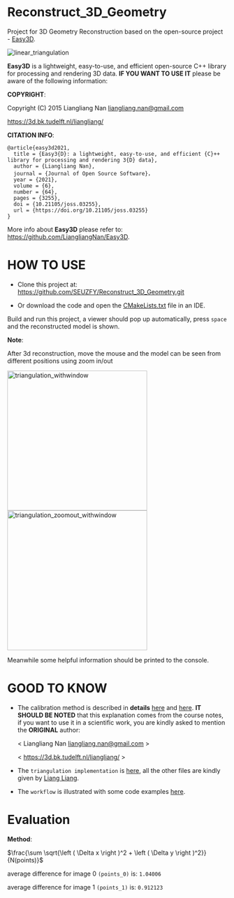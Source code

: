 # Reconstruct_3D_Geometry

Project for 3D Geometry Reconstruction based on the open-source project - [Easy3D](
https://github.com/LiangliangNan/Easy3D).

![linear_triangulation](https://user-images.githubusercontent.com/72781910/169713033-495cbd47-6f78-48f0-a8e2-154f89df5432.gif)

**Easy3D** is a lightweight, easy-to-use, and efficient open-source C++ library for processing and rendering 3D data. **IF YOU WANT TO USE IT** please be aware of the following information:

**COPYRIGHT**:

Copyright (C) 2015 Liangliang Nan <liangliang.nan@gmail.com>

https://3d.bk.tudelft.nl/liangliang/


**CITATION INFO**:
```
@article{easy3d2021,
  title = {Easy3{D}: a lightweight, easy-to-use, and efficient {C}++ library for processing and rendering 3{D} data},
  author = {Liangliang Nan},
  journal = {Journal of Open Source Software}，
  year = {2021},
  volume = {6},
  number = {64},
  pages = {3255},
  doi = {10.21105/joss.03255},
  url = {https://doi.org/10.21105/joss.03255}
}
```

More info about **Easy3D** please refer to: https://github.com/LiangliangNan/Easy3D.

# HOW TO USE

* Clone this project at: https://github.com/SEUZFY/Reconstruct_3D_Geometry.git

* Or download the code and open the [CMakeLists.txt](https://github.com/SEUZFY/Reconstruct_3D_Geometry/blob/master/CMakeLists.txt) file in an IDE.

Build and run this project, a viewer should pop up automatically, press `space` and the reconstructed model is shown.

**Note**: 

After 3d reconstruction, move the mouse and the model can be seen from different positions using zoom in/out

<p float="left">
  <img width="320" alt="triangulation_withwindow" src="https://user-images.githubusercontent.com/72781910/169711724-cd59f57a-bbb5-473d-a6f1-98b47df225ba.PNG">
  <img width="320" alt="triangulation_zoomout_withwindow" src="https://user-images.githubusercontent.com/72781910/169691743-fa836ec5-dee1-4947-9707-d12a012e9f61.png">
</p>

Meanwhile some helpful information should be printed to the console.

# GOOD TO KNOW

* The calibration method is described in **details** [here](https://3d.bk.tudelft.nl/courses/geo1016/handouts/04-reconstruct_3D_geometry.pdf) and [here](https://3d.bk.tudelft.nl/courses/geo1016/handouts/03-epipolar_geometry.pdf). **IT SHOULD BE NOTED** that this explanation comes from the course notes, if you want to use it in a scientific work, you are kindly asked to mention the **ORIGINAL** author: 
  
  < Liangliang Nan <liangliang.nan@gmail.com> >
  
  < https://3d.bk.tudelft.nl/liangliang/ > 

* The `triangulation implementation` is [here](https://github.com/SEUZFY/Reconstruct_3D_Geometry/blob/master/Triangulation/triangulation_method.cpp), all the other files are kindly given by [Liang Liang](https://3d.bk.tudelft.nl/liangliang/).

* The `workflow` is illustrated with some code examples [here](https://github.com/SEUZFY/Reconstruct_3D_Geometry/blob/master/Triangulation_materials/3DGeometry_from_2images_workflow.pdf).

# Evaluation

**Method**:

$\frac{\sum \sqrt{\left ( \Delta x \right )^2 + \left ( \Delta y \right )^2}}{N(points)}$

average difference for image 0 `(points_0)` is:
`1.04006`

average difference for image 1 `(points_1)` is:
`0.912123`

